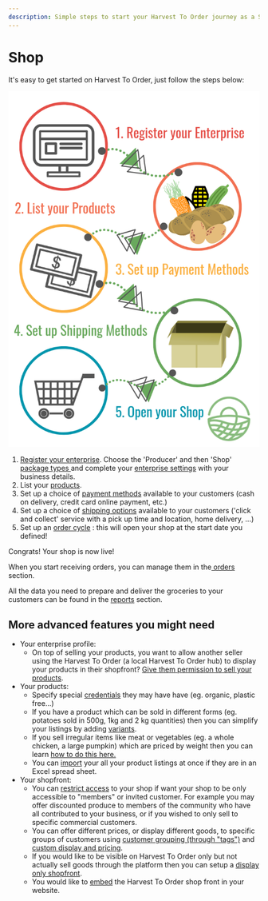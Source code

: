 ```yaml
---
description: Simple steps to start your Harvest To Order journey as a SHOP
---
```


# Shop

It's easy to get started on Harvest To Order, just follow the steps below:

![Five steps to opening your Harvest To Order shop.](../.gitbook/assets/set-up-in-5-steps-draft.png)

1. [Register your enterprise](../basic-features/register-and-create-your-profile.md).  Choose the 'Producer' and then 'Shop' [package types ](../basic-features/enterprise-profile/package-types.md)and complete your [enterprise settings](../basic-features/enterprise-profile/enterprise-settings.md) with your business details.
2. List your [products](../basic-features/products-1/products.md).
3. Set up a choice of [payment methods](../basic-features/shopfront/payment-methods.md) available to your customers  \(cash on delivery, credit card online payment, etc.\)
4. Set up a choice of [shipping options](../basic-features/shopfront/shipping-methods.md) available to your customers  \('click and collect' service with a pick up time and location, home delivery, ...\)
5. Set up an [order cycle](../basic-features/shopfront/order-cycle/order-cycles-for-producers.md) : this will open your shop at the start date you defined!

Congrats!  Your shop is now live!

When you start receiving orders, you can manage them in the[ orders](../basic-features/orders/) section.  

All the data you need to prepare and deliver the groceries to your customers can be found in the [reports](../basic-features/reports.md) section.

## More advanced features you might need

* Your enterprise profile:
  * On top of selling your products, you want to allow another seller using the Harvest To Order \(a local Harvest To Order hub\) to display your products in their shopfront? [Give them permission to sell your products](../basic-features/enterprise-profile/create-or-connect-with-your-supplying-producers.md).
* Your products: 
  * Specify special [credentials](../basic-features/products-1/product-properties.md) they may have have \(eg. organic, plastic free...\)
  * If you have a product which can be sold in different forms \(eg. potatoes sold in 500g, 1kg and 2 kg quantities\) then you can simplify your listings by adding [variants](../basic-features/products-1/product-variants.md).
  * If you sell irregular items like meat or vegetables \(eg. a whole chicken, a large pumpkin\) which are priced by weight then you can learn [how to do this here.](../basic-features/products-1/pricing-irregular-items-kg.md)
  * You can [import](../basic-features/products-1/product-and-inventory-import.md#1-import-new-products) your all your product listings at once if they are in an Excel spread sheet.
* Your shopfront:
  * You can [restrict access](../basic-features/shopfront/private-shopfront.md) to your shop if want your shop to be only accessible to "members" or invited customer.   For example you may offer discounted produce to members of the community who have all contributed to your business, or if you wished to only sell to specific commercial customers.
  * You can offer different prices, or display different goods, to specific groups of customers using [customer grouping \(through "tags"\)](../basic-features/shopfront/customer-management-and-conditional-displays-prices/tags-and-tag-rules.md) and [custom display and pricing](../basic-features/shopfront/customer-management-and-conditional-displays-prices/).
  * If you would like to be visible on Harvest To Order only but not actually sell goods through the platform then you can setup a [display only shopfront](../basic-features/shopfront/display-only-order-cycles.md).
  * You would like to [embed](../basic-features/shopfront/embedded-shopfront.md) the Harvest To Order shop front in your website.

